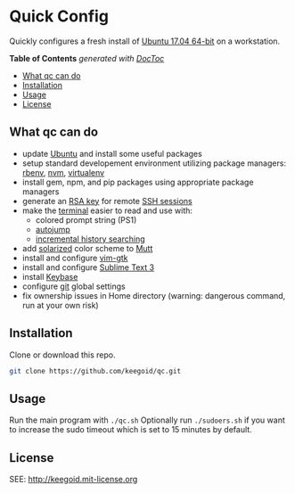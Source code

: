 # Quick Config

Quickly configures a fresh install of [Ubuntu 17.04 64-bit][zz] on a workstation.

<!-- START doctoc generated TOC please keep comment here to allow auto update -->
<!-- DON'T EDIT THIS SECTION, INSTEAD RE-RUN doctoc TO UPDATE -->
**Table of Contents**  *generated with [DocToc](https://github.com/thlorenz/doctoc)*

- [What qc can do](#what-qc-can-do)
- [Installation](#installation)
- [Usage](#usage)
- [License](#license)

<!-- END doctoc generated TOC please keep comment here to allow auto update -->

## What qc can do

- update [Ubuntu][ubuntu] and install some useful packages
- setup standard developement environment utilizing package managers: [rbenv][rbenv], [nvm][nvm], [virtualenv][venv]
- install gem, npm, and pip packages using appropriate package managers
- generate an [RSA key][sshkey] for remote [SSH sessions][ssh]
- make the [terminal][gt] easier to read and use with:
    - colored prompt string (PS1)
    - [autojump][aj]
    - [incremental history searching][ihs]
- add [solarized][msolar] color scheme to [Mutt][mutt]
- install and configure [vim-gtk][vim]
- install and configure [Sublime Text 3][subl]
- install [Keybase][keyb]
- configure [git][git] global settings
- fix ownership issues in Home directory (warning: dangerous command, run at your own risk)

## Installation

Clone or download this repo.

```bash
git clone https://github.com/keegoid/qc.git
```

## Usage

Run the main program with `./qc.sh`
Optionally run `./sudoers.sh` if you want to increase the sudo timeout which is set to 15 minutes by default.

## License

SEE: http://keegoid.mit-license.org


[ubuntu]:   http://www.ubuntu.com/global
[zz]:       https://wiki.ubuntu.com/ZestyZapus/ReleaseNotes
[subl]:     https://www.sublimetext.com/
[vim]:      http://www.vim.org/
[gt]:       http://manpages.ubuntu.com/manpages/hardy/man1/gnome-terminal.1.html
[ihs]:      https://help.ubuntu.com/community/UsingTheTerminal#An_extremely_handy_tool_::_Incremental_history_searching
[msolar]:   https://github.com/altercation/mutt-colors-solarized
[bb]:       https://github.com/afair/dot-gedit
[mutt]:     http://www.mutt.org/
[keyb]:     https://keybase.io/
[aj]:       https://github.com/wting/autojump
[ssh]:      http://en.wikipedia.org/wiki/Secure_Shell
[sshkey]:   http://en.wikipedia.org/wiki/Ssh-keygen
[gh]:       https://github.com/
[git]:      https://git-scm.com/
[lp]:       https://lastpass.com/f?3202156
[rbenv]:    https://github.com/rbenv/rbenv
[nvm]:      https://github.com/creationix/nvm
[venv]:     https://github.com/pypa/virtualenv
